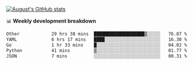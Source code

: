 
[![August's GitHub stats](https://github-readme-stats.vercel.app/api?username=zou-weidong&show_icons=true&theme=radical)](https://github.com/zou-weidong)


📊 **Weekly development breakdown**
<!--START_SECTION:waka-->

```txt
Other            29 hrs 38 mins  ███████████████████▒░░░░░   76.87 %
YAML             6 hrs 17 mins   ████░░░░░░░░░░░░░░░░░░░░░   16.30 %
Go               1 hr 33 mins    █░░░░░░░░░░░░░░░░░░░░░░░░   04.02 %
Python           41 mins         ▒░░░░░░░░░░░░░░░░░░░░░░░░   01.77 %
JSON             7 mins          ░░░░░░░░░░░░░░░░░░░░░░░░░   00.31 %
```

<!--END_SECTION:waka-->
